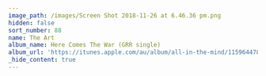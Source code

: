 ```yaml
---
image_path: /images/Screen Shot 2018-11-26 at 6.46.36 pm.png
hidden: false
sort_number: 88
name: The Art
album_name: Here Comes The War (GRR single)
album_url: 'https://itunes.apple.com/au/album/all-in-the-mind/1159644782'
_hide_content: true
---
```


